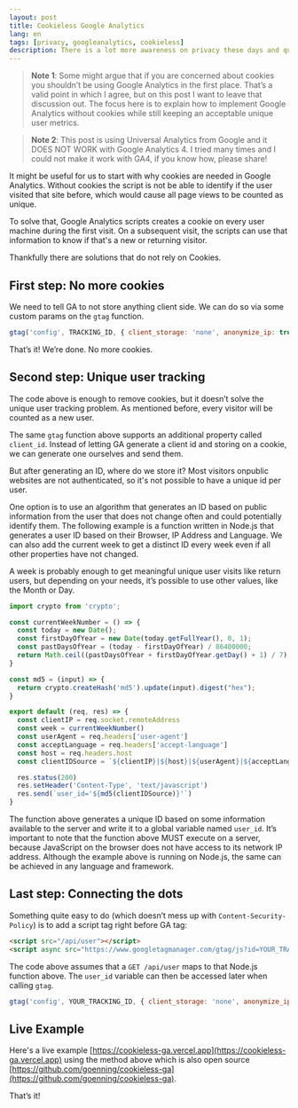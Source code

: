 ```yaml
---
layout: post
title: Cookieless Google Analytics
lang: en
tags: [privacy, googleanalytics, cookieless]
description: There is a lot more awareness on privacy these days and quite a few solutions that are cookieless. Google Analytics is notorious for using Cookies, but did you know that you can actually configure it to be Cookieless as well? This post has everything you need to get started.
---
```


> **Note 1**: Some might argue that if you are concerned about cookies you shouldn’t be using Google Analytics in the first place. That’s a valid point in which I agree, but on this post I want to leave that discussion out. The focus here is to explain how to implement Google Analytics without cookies while still keeping an acceptable unique user metrics.

> **Note 2**: This post is using Universal Analytics from Google and it DOES NOT WORK with Google Analytics 4. I tried many times and I could not make it work with GA4, if you know how, please share!

It might be useful for us to start with why cookies are needed in Google Analytics. Without cookies the script is not be able to identify if the user visited that site before, which would cause all page views to be counted as unique.

To solve that, Google Analytics scripts creates a cookie on every user machine during the first visit. On a subsequent visit, the scripts can use that information to know if that's a new or returning visitor.

Thankfully there are solutions that do not rely on Cookies.

## First step: No more cookies

We need to tell GA to not store anything client side. We can do so via some custom params on the `gtag` function.

```js
gtag('config', TRACKING_ID, { client_storage: 'none', anonymize_ip: true })
```

That’s it! We’re done. No more cookies.

## Second step: Unique user tracking

The code above is enough to remove cookies, but it doesn’t solve the unique user tracking problem. As mentioned before, every visitor will be counted as a new user.

The same `gtag` function above supports an additional property called `client_id`. Instead of letting GA generate a client id and storing on a cookie, we can generate one ourselves and send them. 

But after generating an ID, where do we store it? Most visitors onpublic websites are not authenticated, so it's not possible to have a unique id per user.

One option is to use an algorithm that generates an ID based on public information from the user that does not change often and could potentially identify them. The following example is a function written in Node.js that generates a user ID based on their Browser, IP Address and Language. We can also add the current week to get a distinct ID every week even if all other properties have not changed. 

A week is probably enough to get meaningful unique user visits like return users, but depending on your needs, it’s possible to use other values, like the Month or Day.

```js
import crypto from 'crypto';

const currentWeekNumber = () => {
  const today = new Date();
  const firstDayOfYear = new Date(today.getFullYear(), 0, 1);
  const pastDaysOfYear = (today - firstDayOfYear) / 86400000;
  return Math.ceil((pastDaysOfYear + firstDayOfYear.getDay() + 1) / 7);
}

const md5 = (input) => {
  return crypto.createHash('md5').update(input).digest("hex");
}

export default (req, res) => {
  const clientIP = req.socket.remoteAddress
  const week = currentWeekNumber()
  const userAgent = req.headers['user-agent']
  const acceptLanguage = req.headers['accept-language']
  const host = req.headers.host
  const clientIDSource = `${clientIP}|${host}|${userAgent}|${acceptLanguage}|${week}`

  res.status(200)
  res.setHeader('Content-Type', 'text/javascript')
  res.send(`user_id='${md5(clientIDSource)}'`)
}
```

The function above generates a unique ID based on some information available to the server and write it to a global variable named `user_id`. It’s important to note that the function above MUST execute on a server, because JavaScript on the browser does not have access to its network IP address. Although the example above is running on Node.js, the same can be achieved in any language and framework.

## Last step: Connecting the dots

Something quite easy to do (which doesn’t mess up with `Content-Security-Policy`) is to add a script tag right before GA tag:

```html
<script src="/api/user"></script>
<script async src="https://www.googletagmanager.com/gtag/js?id=YOUR_TRACKING_ID"></script>
```

The code above assumes that a `GET /api/user` maps to that Node.js function above. The `user_id` variable can then be accessed later when calling `gtag`.

```js
gtag('config', YOUR_TRACKING_ID, { client_storage: 'none', anonymize_ip: true, client_id: window.user_id })
```

## Live Example

Here's a live example [https://cookieless-ga.vercel.app](https://cookieless-ga.vercel.app) using the method above which is also open source [https://github.com/goenning/cookieless-ga](https://github.com/goenning/cookieless-ga).

That’s it!